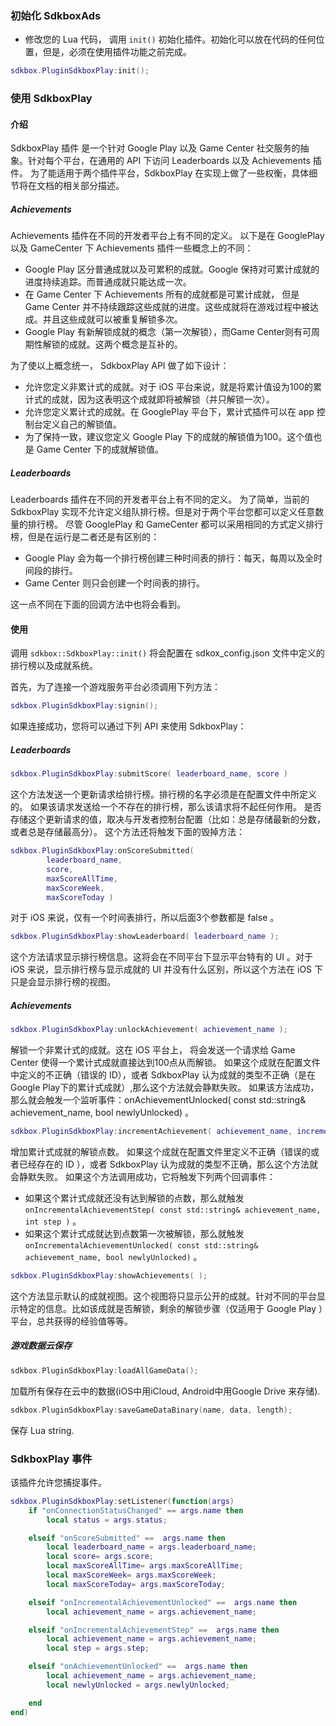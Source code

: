 ### 初始化 SdkboxAds
* 修改您的 Lua 代码， 调用 `init()` 初始化插件。初始化可以放在代码的任何位置，但是，必须在使用插件功能之前完成。
```lua
sdkbox.PluginSdkboxPlay:init();
```

### 使用 SdkboxPlay


#### 介绍
SdkboxPlay 插件 是一个针对 Google Play 以及 Game Center 社交服务的抽象。针对每个平台，在通用的 API 下访问 Leaderboards 以及 Achievements 插件。
为了能适用于两个插件平台，SdkboxPlay 在实现上做了一些权衡，具体细节将在文档的相关部分描述。

##### Achievements

Achievements 插件在不同的开发者平台上有不同的定义。
以下是在 GooglePlay 以及 GameCenter 下 Achievements 插件一些概念上的不同：
* Google Play 区分普通成就以及可累积的成就。Google 保持对可累计成就的进度持续追踪。而普通成就只能达成一次。
* 在 Game Center 下 Achievements 所有的成就都是可累计成就， 但是 Game Center 并不持续跟踪这些成就的进度。这些成就将在游戏过程中被达成。并且这些成就可以被重复解锁多次。
* Google Play 有新解锁成就的概念（第一次解锁），而Game Center则有可周期性解锁的成就。这两个概念是互补的。

为了使以上概念统一， SdkboxPlay API 做了如下设计：

* 允许您定义非累计式的成就。对于 iOS 平台来说，就是将累计值设为100的累计式的成就，因为这表明这个成就即将被解锁（并只解锁一次）。
* 允许您定义累计式的成就。在 GooglePlay 平台下，累计式插件可以在 app 控制台定义自己的解锁值。
* 为了保持一致，建议您定义 Google Play 下的成就的解锁值为100。这个值也是 Game Center 下的成就解锁值。

##### Leaderboards

Leaderboards 插件在不同的开发者平台上有不同的定义。
为了简单，当前的 SdkboxPlay 实现不允许定义组队排行榜。但是对于两个平台您都可以定义任意数量的排行榜。
尽管 GooglePlay 和 GameCenter 都可以采用相同的方式定义排行榜，但是在运行是二者还是有区别的：

* Google Play 会为每一个排行榜创建三种时间表的排行：每天，每周以及全时间段的排行。
* Game Center 则只会创建一个时间表的排行。

这一点不同在下面的回调方法中也将会看到。

#### 使用

调用 `sdkbox::SdkboxPlay::init()` 将会配置在 sdkox\_config.json 文件中定义的排行榜以及成就系统。

首先，为了连接一个游戏服务平台必须调用下列方法：

```lua
sdkbox.PluginSdkboxPlay:signin();
```

如果连接成功，您将可以通过下列 API 来使用 SdkboxPlay：

##### Leaderboards

```lua
sdkbox.PluginSdkboxPlay:submitScore( leaderboard_name, score )
```

这个方法发送一个更新请求给排行榜。排行榜的名字必须是在配置文件中所定义的。
如果该请求发送给一个不存在的排行榜，那么该请求将不起任何作用。
是否存储这个更新请求的值，取决与开发者控制台配置（比如：总是存储最新的分数，或者总是存储最高分）。
这个方法还将触发下面的毁掉方法：

```lua
sdkbox.PluginSdkboxPlay:onScoreSubmitted(
        leaderboard_name,
        score,
        maxScoreAllTime,
        maxScoreWeek,
        maxScoreToday )
```

对于 iOS 来说，仅有一个时间表排行，所以后面3个参数都是 false 。

```lua
sdkbox.PluginSdkboxPlay:showLeaderboard( leaderboard_name );
```

这个方法请求显示排行榜信息。这将会在不同平台下显示平台特有的 UI 。对于 iOS 来说，显示排行榜与显示成就的 UI 并没有什么区别，所以这个方法在 iOS 下只是会显示排行榜的视图。

##### Achievements

```lua
sdkbox.PluginSdkboxPlay:unlockAchievement( achievement_name );
```

解锁一个非累计式的成就。这在 iOS 平台上， 将会发送一个请求给 Game Center 使得一个累计式成就直接达到100点从而解锁。
如果这个成就在配置文件中定义的不正确（错误的 ID），或者 SdkboxPlay 认为成就的类型不正确（是在Google Play下的累计式成就）,那么这个方法就会静默失败。
如果该方法成功，那么就会触发一个监听事件：onAchievementUnlocked( const std::string& achievement_name, bool newlyUnlocked) 。

```lua
sdkbox.PluginSdkboxPlay:incrementAchievement( achievement_name, increment );
```

增加累计式成就的解锁点数。
如果这个成就在配置文件里定义不正确（错误的或者已经存在的 ID ），或者 SdkboxPlay 认为成就的类型不正确，那么这个方法就会静默失败。
如果这个方法调用成功，它将触发下列两个回调事件：

* 如果这个累计式成就还没有达到解锁的点数，那么就触发 `onIncrementalAchievementStep( const std::string& achievement_name, int step )` 。
* 如果这个累计式成就达到点数第一次被解锁，那么就触发 `onIncrementalAchievementUnlocked( const std::string& achievement_name, bool newlyUnlocked)` 。

```lua
sdkbox.PluginSdkboxPlay:showAchievements( );
```

这个方法显示默认的成就视图。这个视图将只显示公开的成就。针对不同的平台显示特定的信息。比如该成就是否解锁，剩余的解锁步骤（仅适用于 Google Play ）平台，总共获得的经验值等等。

##### 游戏数据云保存

```cpp
sdkbox.PluginSdkboxPlay:loadAllGameData();
```

加载所有保存在云中的数据(iOS中用iCloud, Android中用Google Drive 来存储).

```cpp
sdkbox.PluginSdkboxPlay:saveGameDataBinary(name, data, length);
```

保存 Lua string.


### SdkboxPlay 事件
该插件允许您捕捉事件。

```lua
sdkbox.PluginSdkboxPlay:setListener(function(args)
    if "onConnectionStatusChanged" == args.name then
        local status = args.status;

    elseif "onScoreSubmitted" ==  args.name then
        local leaderboard_name = args.leaderboard_name;
        local score= args.score;
        local maxScoreAllTime= args.maxScoreAllTime;
        local maxScoreWeek= args.maxScoreWeek;
        local maxScoreToday= args.maxScoreToday;

    elseif "onIncrementalAchievementUnlocked" ==  args.name then
        local achievement_name = args.achievement_name;

    elseif "onIncrementalAchievementStep" ==  args.name then
        local achievement_name = args.achievement_name;
        local step = args.step;

    elseif "onAchievementUnlocked" ==  args.name then
        local achievement_name = args.achievement_name;
        local newlyUnlocked = args.newlyUnlocked;

    end
end)
```
